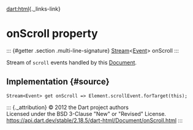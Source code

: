 [dart:html](../../dart-html/dart-html-library){._links-link}

onScroll property
=================

::: {#getter .section .multi-line-signature}
[Stream](../../dart-async/stream-class)\<[Event](../event-class)\>
onScroll
:::

Stream of `scroll` events handled by this [Document](../document-class).

Implementation {#source}
--------------

``` {.language-dart data-language="dart"}
Stream<Event> get onScroll => Element.scrollEvent.forTarget(this);
```

::: {._attribution}
© 2012 the Dart project authors\
Licensed under the BSD 3-Clause \"New\" or \"Revised\" License.\
<https://api.dart.dev/stable/2.18.5/dart-html/Document/onScroll.html>
:::
